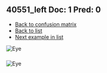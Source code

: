## 40551_left Doc: 1 Pred: 0
- [Back to confusion matrix](https://github.com/juliandewit/kaggle_retinopathy/blob/master/matrix.md)
- [Back to list](https://github.com/juliandewit/kaggle_retinopathy/blob/master/lists/10/list.md)
- [Next example in list](https://github.com/juliandewit/kaggle_retinopathy/blob/master/lists/10/40/40557_left.md)

![Eye](https://retinopaty.blob.core.windows.net/size1024/40551_left_1.jpeg)

### 

![Eye]()
